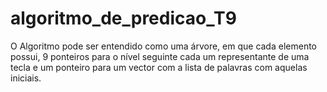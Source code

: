 # algoritmo_de_predicao_T9
O Algoritmo pode ser entendido como uma árvore, em que cada elemento possui, 9 ponteiros para o nível seguinte cada um representante de uma tecla e um ponteiro para um vector com a lista de palavras com aquelas iniciais.
